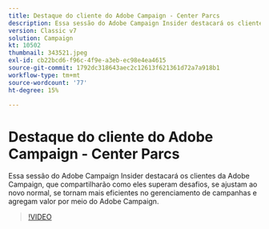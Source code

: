 ```yaml
---
title: Destaque do cliente do Adobe Campaign - Center Parcs
description: Essa sessão do Adobe Campaign Insider destacará os clientes da Adobe Campaign, que compartilharão como eles superam desafios, se ajustam ao novo normal e se tornam mais... (as descrições devem ter entre 60 e 160 caracteres)
version: Classic v7
solution: Campaign
kt: 10502
thumbnail: 343521.jpeg
exl-id: cb22bcd6-f96c-4f9e-a3eb-ec98e4ea4615
source-git-commit: 1792dc318643aec2c12613f621361d72a7a918b1
workflow-type: tm+mt
source-wordcount: '77'
ht-degree: 15%

---
```


# Destaque do cliente do Adobe Campaign - Center Parcs

Essa sessão do Adobe Campaign Insider destacará os clientes da Adobe Campaign, que compartilharão como eles superam desafios, se ajustam ao novo normal, se tornam mais eficientes no gerenciamento de campanhas e agregam valor por meio do Adobe Campaign.

>[!VIDEO](https://video.tv.adobe.com/v/343521/?quality=12&learn=on)
